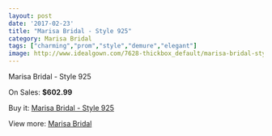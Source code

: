```yaml
---
layout: post
date: '2017-02-23'
title: "Marisa Bridal - Style 925"
category: Marisa Bridal
tags: ["charming","prom","style","demure","elegant"]
image: http://www.idealgown.com/7628-thickbox_default/marisa-bridal-style-925.jpg
---
```

Marisa Bridal - Style 925

On Sales: **$602.99**
<a href="https://www.idealgown.com/en/marisa-bridal/3235-marisa-bridal-style-925.html"><amp-img layout="responsive" width="600" height="600" src="//www.idealgown.com/7628-thickbox_default/marisa-bridal-style-925.jpg" alt="Marisa Bridal - Style 925 0" /></a>
<a href="https://www.idealgown.com/en/marisa-bridal/3235-marisa-bridal-style-925.html"><amp-img layout="responsive" width="600" height="600" src="//www.idealgown.com/7629-thickbox_default/marisa-bridal-style-925.jpg" alt="Marisa Bridal - Style 925 1" /></a>

Buy it: [Marisa Bridal - Style 925](https://www.idealgown.com/en/marisa-bridal/3235-marisa-bridal-style-925.html "Marisa Bridal - Style 925")

View more: [Marisa Bridal](https://www.idealgown.com/en/40-marisa-bridal "Marisa Bridal")